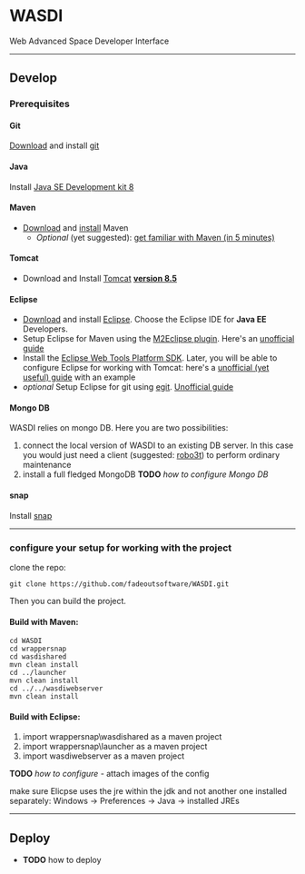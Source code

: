 # WASDI

Web Advanced Space Developer Interface

----

## Develop

### Prerequisites

#### Git

[Download](https://git-scm.com/downloads) and install [git](https://git-scm.com/)

#### Java

Install [Java SE Development kit 8](https://www.oracle.com/technetwork/java/javase/downloads/jdk8-downloads-2133151.html)

#### Maven

- [Download](https://maven.apache.org/download.html) and [install](http://maven.apache.org/install.html) Maven
  - *Optional* (yet suggested): [get familiar with Maven (in 5 minutes)](https://maven.apache.org/guides/getting-started/maven-in-five-minutes.html)

#### Tomcat

- Download and Install [Tomcat](http://tomcat.apache.org/) **[version 8.5](https://tomcat.apache.org/download-80.cgi)**

  
#### Eclipse

- [Download](https://www.eclipse.org/downloads/) and install [Eclipse](https://www.eclipse.org/). Choose the Eclipse IDE for **Java EE** Developers.
- Setup Eclipse for Maven using the [M2Eclipse plugin](http://www.eclipse.org/m2e/). Here's an [unofficial guide](http://www.vogella.com/tutorials/EclipseMaven/article.html)
- Install the [Eclipse Web Tools Platform SDK](https://www.eclipse.org/webtools/). Later, you will be able to configure Eclipse for working with Tomcat: here's a [unofficial (yet useful) guide](https://www.mulesoft.com/tcat/tomcat-eclipse) with an example
- *optional* Setup Eclipse for git using [egit](https://www.eclipse.org/egit/). [Unofficial guide](http://www.vogella.com/tutorials/EclipseGit/article.html)

#### Mongo DB

WASDI relies on mongo DB. Here you are two possibilities:

1. connect the local version of WASDI to an existing DB server. In this case you would just need a client (suggested: [robo3t](https://robomongo.org/download)) to perform ordinary maintenance
1. install a full fledged MongoDB **TODO** *how to configure Mongo DB*

#### snap

Install [snap](./snap.md)

----

### configure your setup for working with the project

clone the repo:

```
git clone https://github.com/fadeoutsoftware/WASDI.git
```

Then you can build the project.

#### Build with Maven:

```
cd WASDI
cd wrappersnap
cd wasdishared
mvn clean install
cd ../launcher
mvn clean install
cd ../../wasdiwebserver
mvn clean install
```

#### Build with Eclipse:

1. import wrappersnap\wasdishared as a maven project
1. import wrappersnap\launcher as a maven project
1. import wasdiwebserver as a maven project

**TODO** *how to configure* - attach images of the config

make sure Elicpse uses the jre within the jdk and not another one installed separately: Windows -> Preferences -> Java -> installed JREs
 
----

## Deploy

- **TODO** how to deploy